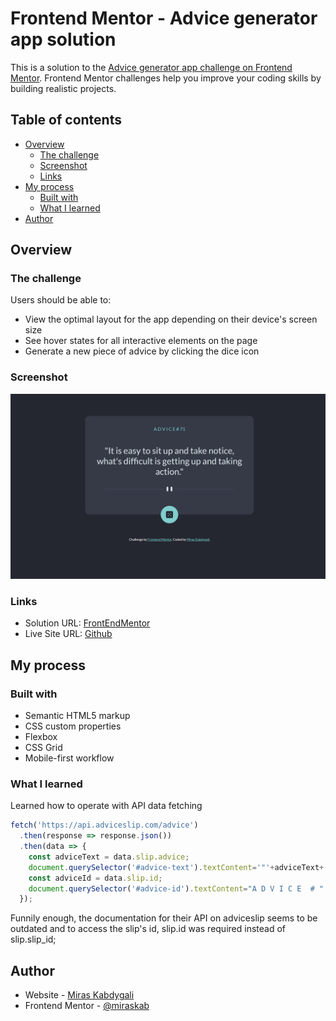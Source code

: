 # Frontend Mentor - Advice generator app solution

This is a solution to the [Advice generator app challenge on Frontend Mentor](https://www.frontendmentor.io/challenges/advice-generator-app-QdUG-13db). Frontend Mentor challenges help you improve your coding skills by building realistic projects. 

## Table of contents

- [Overview](#overview)
  - [The challenge](#the-challenge)
  - [Screenshot](#screenshot)
  - [Links](#links)
- [My process](#my-process)
  - [Built with](#built-with)
  - [What I learned](#what-i-learned)
- [Author](#author)

## Overview

### The challenge

Users should be able to:

- View the optimal layout for the app depending on their device's screen size
- See hover states for all interactive elements on the page
- Generate a new piece of advice by clicking the dice icon

### Screenshot

![](./screenshot.jpg)

### Links

- Solution URL: [FrontEndMentor](https://www.frontendmentor.io/solutions/advice-generator-qcYG5OGCey)
- Live Site URL: [Github](https://mkab2000.github.io/Advice-Generator/)

## My process

### Built with

- Semantic HTML5 markup
- CSS custom properties
- Flexbox
- CSS Grid
- Mobile-first workflow


### What I learned


Learned how to operate with API data fetching
```js
fetch('https://api.adviceslip.com/advice')
  .then(response => response.json())
  .then(data => {
    const adviceText = data.slip.advice;
    document.querySelector('#advice-text').textContent='"'+adviceText+'"';
    const adviceId = data.slip.id;
    document.querySelector('#advice-id').textContent="A D V I C E  # " + adviceId.toString();
  });
```
Funnily enough, the documentation for their API on adviceslip seems to be outdated and to access the slip's id, slip.id was required instead of slip.slip_id;

## Author

- Website - [Miras Kabdygali](https://github.com/mkab2000)
- Frontend Mentor - [@miraskab](https://www.frontendmentor.io/profile/miraskab)

